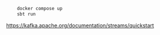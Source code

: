 

```bash
    docker compose up
    sbt run
```
https://kafka.apache.org/documentation/streams/quickstart
